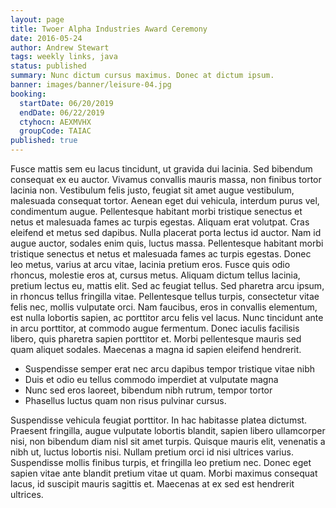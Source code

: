 ```yaml
---
layout: page
title: Twoer Alpha Industries Award Ceremony
date: 2016-05-24
author: Andrew Stewart
tags: weekly links, java
status: published
summary: Nunc dictum cursus maximus. Donec at dictum ipsum.
banner: images/banner/leisure-04.jpg
booking:
  startDate: 06/20/2019
  endDate: 06/22/2019
  ctyhocn: AEXMVHX
  groupCode: TAIAC
published: true
---
```

Fusce mattis sem eu lacus tincidunt, ut gravida dui lacinia. Sed bibendum consequat ex eu auctor. Vivamus convallis mauris massa, non finibus tortor lacinia non. Vestibulum felis justo, feugiat sit amet augue vestibulum, malesuada consequat tortor. Aenean eget dui vehicula, interdum purus vel, condimentum augue. Pellentesque habitant morbi tristique senectus et netus et malesuada fames ac turpis egestas. Aliquam erat volutpat. Cras eleifend et metus sed dapibus. Nulla placerat porta lectus id auctor. Nam id augue auctor, sodales enim quis, luctus massa. Pellentesque habitant morbi tristique senectus et netus et malesuada fames ac turpis egestas. Donec leo metus, varius at arcu vitae, lacinia pretium eros. Fusce quis odio rhoncus, molestie eros at, cursus metus. Aliquam dictum tellus lacinia, pretium lectus eu, mattis elit. Sed ac feugiat tellus.
Sed pharetra arcu ipsum, in rhoncus tellus fringilla vitae. Pellentesque tellus turpis, consectetur vitae felis nec, mollis vulputate orci. Nam faucibus, eros in convallis elementum, est nulla lobortis sapien, ac porttitor arcu felis vel lacus. Nunc tincidunt ante in arcu porttitor, at commodo augue fermentum. Donec iaculis facilisis libero, quis pharetra sapien porttitor et. Morbi pellentesque mauris sed quam aliquet sodales. Maecenas a magna id sapien eleifend hendrerit.

* Suspendisse semper erat nec arcu dapibus tempor tristique vitae nibh
* Duis et odio eu tellus commodo imperdiet at vulputate magna
* Nunc sed eros laoreet, bibendum nibh rutrum, tempor tortor
* Phasellus luctus quam non risus pulvinar cursus.

Suspendisse vehicula feugiat porttitor. In hac habitasse platea dictumst. Praesent fringilla, augue vulputate lobortis blandit, sapien libero ullamcorper nisi, non bibendum diam nisl sit amet turpis. Quisque mauris elit, venenatis a nibh ut, luctus lobortis nisi. Nullam pretium orci id nisi ultrices varius. Suspendisse mollis finibus turpis, et fringilla leo pretium nec. Donec eget sapien vitae ante blandit pretium vitae ut quam. Morbi maximus consequat lacus, id suscipit mauris sagittis et. Maecenas at ex sed est hendrerit ultrices.
